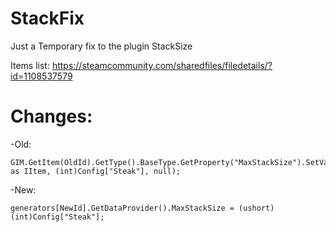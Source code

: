 # StackFix
Just a Temporary fix to the plugin StackSize

Items list:
https://steamcommunity.com/sharedfiles/filedetails/?id=1108537579

# Changes:

  -Old:
  
	GIM.GetItem(OldId).GetType().BaseType.GetProperty("MaxStackSize").SetValue(GIM.GetItem(OldId) as IItem, (int)Config["Steak"], null);
  
  -New:
  
	generators[NewId].GetDataProvider().MaxStackSize = (ushort)(int)Config["Steak"];

